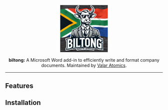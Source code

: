 <div align="center">
  <img src="logo.png" alt="biltong logo" width="30%"/>
  <p><b>biltong:</b> A Microsoft Word add-in to efficiently write and format company documents. Maintained by <a href="https://www.valaratomics.com/">Valar Atomics</a>.</p>
</div>

---

## Features

## Installation

